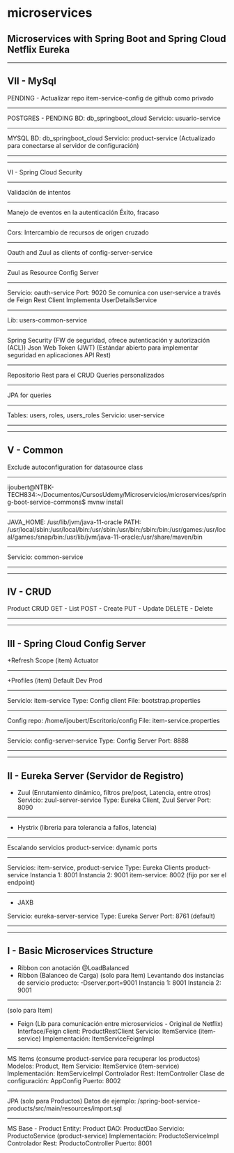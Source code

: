 # microservices
Microservices with Spring Boot and Spring Cloud Netflix Eureka
-----------
-----------

VII - MySql
-----------
PENDING - Actualizar repo item-service-config de github como privado

-----------
POSTGRES - PENDING
BD: db_springboot_cloud
Servicio: usuario-service

-----------
MYSQL
BD: db_springboot_cloud
Servicio: product-service
(Actualizado para conectarse al servidor de configuración)

-----------
-----------

VI - Spring Cloud Security

-----------
Validación de intentos

-----------
Manejo de eventos en la autenticación
Éxito, fracaso

-----------
Cors: Intercambio de recursos de origen cruzado

-----------
Oauth and Zuul as clients of config-server-service

-----------
Zuul as Resource Config Server

-----------
Servicio: oauth-service
Port: 9020
Se comunica con user-service a través de Feign Rest Client
Implementa UserDetailsService

-----------
Lib: users-common-service

-----------
Spring Security (FW de seguridad, ofrece autenticación y autorización (ACL))
Json Web Token (JWT) (Estándar abierto para implementar seguridad en aplicaciones API Rest)

-----------
Repositorio Rest para el CRUD
Queries personalizados

-----------
JPA for queries

-----------
Tables: users, roles, users_roles
Servicio: user-service

-----------
-----------

V - Common
-----------
Exclude autoconfiguration for datasource class

-----------
ijoubert@NTBK-TECH834:~/Documentos/CursosUdemy/Microservicios/microservices/spring-boot-service-commons$ mvnw install

-----------
JAVA_HOME: /usr/lib/jvm/java-11-oracle
PATH: /usr/local/sbin:/usr/local/bin:/usr/sbin:/usr/bin:/sbin:/bin:/usr/games:/usr/local/games:/snap/bin:/usr/lib/jvm/java-11-oracle:/usr/share/maven/bin

-----------
Servicio: common-service

-----------
-----------

IV - CRUD
-----------
Product CRUD
GET - List
POST - Create
PUT - Update
DELETE - Delete

-----------
-----------

III - Spring Cloud Config Server
-----------
+Refresh Scope (item)
Actuator

-----------
+Profiles (item)
Default
Dev
Prod

-----------
Servicio: item-service
Type: Config client
File: bootstrap.properties

-----------
Config repo:
/home/ijoubert/Escritorio/config
File: item-service.properties

-----------
Servicio: config-server-service
Type: Config Server
Port: 8888

-----------
-----------

II - Eureka Server (Servidor de Registro)
-----------
+ Zuul (Enrutamiento dinámico, filtros pre/post, Latencia, entre otros)
Servicio: zuul-server-service
Type: Eureka Client, Zuul Server
Port: 8090

-----------
+ Hystrix (libreria para tolerancia a fallos, latencia)

-----------
Escalando servicios
product-service: dynamic ports

-----------
Servicios: item-service, product-service
Type: Eureka Clients
product-service
  Instancia 1: 8001
  Instancia 2: 9001
item-service: 8002 (fijo por ser el endpoint)

-----------
+ JAXB

Servicio: eureka-server-service
Type: Eureka Server
Port: 8761 (default)

-----------
-----------

I - Basic Microservices Structure
-----------
+ Ribbon con anotación @LoadBalanced
+ Ribbon (Balanceo de Carga)
(solo para Item)
    Levantando dos instancias de servicio producto: -Dserver.port=9001
    Instancia 1: 8001
    Instancia 2: 9001

-----------
(solo para Item)
+ Feign (Lib para comunicación entre microservicios - Original de Netflix) 
Interface/Feign client: ProductRestClient
Servicio: ItemService (item-service)
    Implementación: ItemServiceFeignImpl

-----------
MS Items (consume product-service para recuperar los productos) 
Modelos: Product, Item
Servicio: ItemService (item-service)
    Implementación: ItemServiceImpl
Controlador Rest: ItemController
Clase de configuración: AppConfig
Puerto: 8002

-----------
JPA (solo para Productos)
Datos de ejemplo: /spring-boot-service-products/src/main/resources/import.sql

-----------
MS Base - Product
Entity: Product
DAO: ProductDao
Servicio: ProductoService (product-service)
    Implementación: ProductoServiceImpl
Controlador Rest: ProductoController
Puerto: 8001
